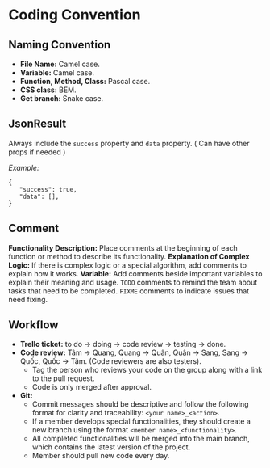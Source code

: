 # Coding Convention

## Naming Convention

- **File Name:** Camel case.
- **Variable:** Camel case.
- **Function, Method, Class:** Pascal case.
- **CSS class:** BEM.
- **Get branch:** Snake case.

## JsonResult

Always include the `success` property and `data` property. ( Can have other props if needed ) 

*Example:*  

```
{
   "success": true,
   "data": [],
}
```

## Comment
**Functionality Description:** Place comments at the beginning of each function or method to describe its functionality. 
**Explanation of Complex Logic:** If there is complex logic or a special algorithm, add comments to explain how it works. 
**Variable:** Add comments beside important variables to explain their meaning and usage. 
`TODO` comments to remind the team about tasks that need to be completed.
`FIXME` comments to indicate issues that need fixing. 

## Workflow
- **Trello ticket:** to do -> doing -> code review -> testing -> done.
- **Code review:** Tâm -> Quang, Quang -> Quân, Quân -> Sang, Sang -> Quốc, Quốc -> Tâm. (Code reviewers are also testers).
   - Tag the person who reviews your code on the group along with a link to the pull request.
   - Code is only merged after approval.
- **Git:**
   - Commit messages should be descriptive and follow the following format for clarity and traceability: ``<your name>_<action>``.
   - If a member develops special functionalities, they should create a new branch using the format ``<member name>_<functionality>``.
   - All completed functionalities will be merged into the main branch, which contains the latest version of the project.
   - Member should pull new code every day.
